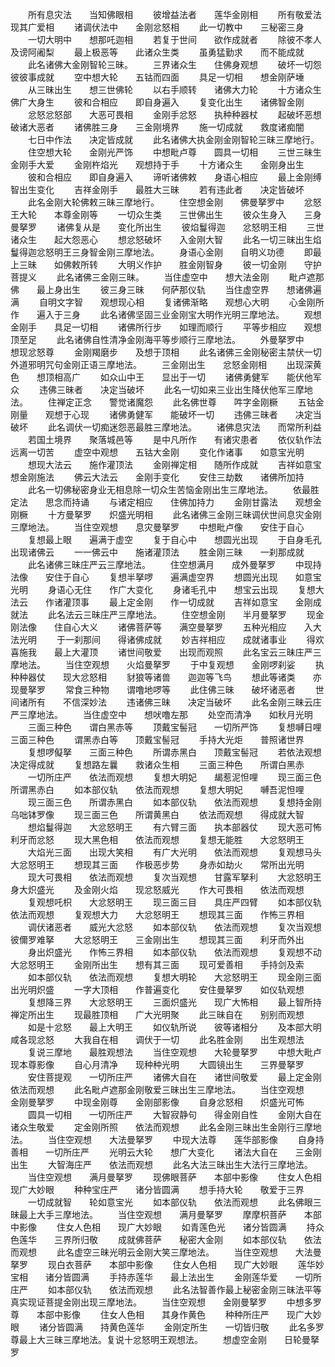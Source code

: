 <!-- { "loadSidebar": true } -->
　　所有息灾法　　当知佛眼相
　　彼增益法者　　莲华金刚相
　　所有敬爱法　　现其广爱相
　　诸调伏法中　　金刚忿怒相
　　此一切教中　　三秘密三身
　　一切大明中　　想那吒迦相
　　若复于世间　　欲作成就者
　　除彼不孝人　　及谤阿阇梨
　　最上极恶等　　此诸众生类
　　虽勇猛勤求　　而不能成就
　　此名诸佛大金刚智轮三昧。
　　三界诸众生　　住佛身观想
　　破坏一切怨　　彼彼事成就
　　空中想大轮　　五钴而四面
　　具足一切相　　想金刚萨埵
　　从三昧出生　　想三世佛轮
　　以右手顺转　　诸佛大力轮
　　十方诸众生　　佛广大身生
　　彼和合相应　　即自身遍入
　　复变化出生　　诸佛智金刚
　　忿怒忿怒部　　大恶可畏相
　　金刚手忿怒　　执种种器杖
　　起破坏恶想　　破诸大恶者
　　诸佛胜三身　　三金刚境界
　　施一切成就　　救度诸痴闇
　　七日中作法　　决定皆成就
　　此名诸佛大执金刚金刚智轮三昧三摩地行。
　　住空想大轮　　金刚光严饰
　　中想毗卢尊　　圆具一切相
　　三世三昧生　　金刚手大爱
　　金刚杵焰光　　观想持于手
　　十方诸众生　　金刚身出生
　　彼和合相应　　即自身遍入
　　谛听诸佛敕　　身语心相应
　　最上金刚缚　　智出生变化
　　吉祥金刚手　　最胜大三昧
　　若有违此者　　决定皆破坏
　　此名金刚大轮佛敕三昧三摩地行。
　　住空想金刚　　佛曼拏罗中
　　忿怒王大轮　　本尊金刚等
　　一切众生类　　三世佛出生
　　彼众生身入　　三身曼拏罗
　　诸佛复从是　　变化所出生
　　彼焰鬘得迦　　忿怒明王相
　　三世诸众生　　起大怨恶心
　　想忿怒破坏　　入金刚大智
　　此名一切三昧出生焰鬘得迦忿怒明王三身智金刚三摩地法。
　　身语心金刚　　自明义功德
　　即最上三昧　　如佛敕所转
　　大明义作护　　胜金刚智身
　　彼一切金刚　　守护菩提义
　　此名诸佛三金刚三昧。
　　当住虚空中　　想大法金刚
　　毗卢遮那佛　　最上身出生
　　彼三身三昧　　何萨那仪轨
　　当住虚空界　　想诸佛遍满
　　自明文字智　　观想现心相
　　复诸佛渐略　　观想心大明
　　心金刚所作　　遍入于三身
　　此名诸佛坚固三业金刚宝大明作光明三摩地法。
　　观想金刚手　　具足一切相
　　诸佛所行步　　如理而顺行
　　平等步相应　　观想顶至足
　　此名诸佛自性清净金刚海平等步顺行三摩地法。
　　外曼拏罗中　　想现忿怒尊
　　金刚羯磨步　　及想于顶相
　　此名诸佛三金刚秘密主禁伏一切外道邪明咒句金刚正语三摩地法。
　　三金刚出生　　忿怒金刚相
　　出现深黄色　　想顶相高广
　　如众山中王　　显出于一切
　　诸佛勇健军　　能伏他军众
　　违佛三昧者　　决定当破坏
　　此名一切如来三业出生降伏他军三摩地法。
　　住禅定正念　　警觉诸魔怨
　　此名佛世尊　　吽字金刚橛
　　五钴金刚量　　观想于心现
　　诸佛勇健军　　能破坏一切
　　违佛三昧者　　决定当破坏
　　此名调伏一切痴迷怨恶最胜三摩地法。
　　诸佛息灾法　　而常所利益
　　若国土境界　　聚落城邑等
　　是中凡所作　　有诸灾患者
　　依仪轨作法　　远离一切苦
　　虚空中观想　　五钴大金刚
　　变化作诸事　　如意宝光明
　　想现大法云　　施作灌顶法
　　金刚禅定相　　随所作成就
　　吉祥如意宝　　想金刚施法
　　佛云大法云　　金刚手变化
　　安住三劫数　　诸佛所加持
　　此名一切佛秘密身业无相息除一切众生苦恼金刚出生三摩地法。
　　依最胜定法　　思念而持诵
　　与诸定相应　　住佛加持力
　　金刚甘露法　　观想金刚橛
　　十方曼拏罗　　炽盛光明相
　　此名诸佛三金刚三昧调伏世间息灾金刚三摩地法。
　　当住空观想　　息灾曼拏罗
　　中想毗卢像　　安住于自心
　　复想最上眼　　遍满于虚空
　　复于自心中　　想圆光出现
　　于自身毛孔　　出现诸佛云
　　一一佛云中　　施诸灌顶法
　　胜金刚三昧　　一刹那成就
　　此名诸佛三昧庄严云三摩地法。
　　住空想满月　　成外曼拏罗
　　中现持法像　　安住于自心
　　复想半拏啰　　遍满虚空界
　　想圆光出现　　如意宝光明
　　身语心无住　　作广大变化
　　身诸毛孔中　　想宝云出现
　　复想大法云　　作诸灌顶事
　　最上定金刚　　作一切成就
　　吉祥如意宝　　金刚成就法
　　此名法云三昧庄严三摩地法。
　　住空想金刚　　半月曼拏罗
　　现金刚法像　　住自心大义
　　诸佛菩萨等　　满空曼拏罗
　　五种光相应　　入大法光明
　　于一刹那间　　得诸佛成就
　　妙吉祥相应　　成就诸事业
　　得欢喜施我　　最上大灌顶
　　诸世间敬爱　　出现而观照
　　此名宝云三昧庄严三摩地法。
　　当住空观想　　火焰曼拏罗
　　于中复观想　　金刚啰刹娑
　　执种种器仗　　现大忿怒相
　　豺狼等诸兽　　迦迦等飞鸟
　　想此等诸类　　亦现曼拏罗
　　常食三种物　　谓噜地啰等
　　此住佛三昧　　破坏诸恶者
　　世间诸所有　　不信深妙法
　　违诸佛三昧　　决定当破坏
　　此名金刚三昧云庄严三摩地法。
　　当住虚空中　　想吠噜左那
　　处空而清净　　如秋月光明
　　三面三种色　　谓白黑赤等
　　顶戴宝髻冠　　一切所严饰
　　复想嚩日哩　　三面三种色
　　谓黑赤白等　　顶戴宝髻冠
　　手持大光炬　　普照诸世界
　　复想啰儗拏　　三面三种色
　　所谓赤黑白　　顶戴宝髻冠
　　若依法观想　　决定得成就
　　复想路左曩　　救诸众生相
　　三面三种色　　所谓白黑赤
　　一切所庄严　　依法而观想
　　复想大明妃　　朅惹泥怛哩
　　现三面三色　　所谓黑赤白
　　如本部仪轨　　依法而观想
　　复想大明妃　　嚩吾泥怛哩
　　现三面三色　　所谓赤黑白
　　如本部仪轨　　依法而观想
　　复想持金刚　　乌咄钵罗像
　　现三面三色　　所谓黄黑白
　　依法而观想　　得成就大智
　　想焰鬘得迦　　大忿怒明王
　　有六臂三面　　执本部器仗
　　现大恶可怖　　利牙而忿怒
　　现大黑色相　　依法而观想
　　复想无能胜　　大忿怒明王
　　大焰光三面　　出现大笑相
　　有广大光明　　依法而观想
　　复观想马头　　大忿怒明王
　　想现其三面　　作极恶步势
　　身赤如劫火　　常所出光明
　　现大可畏相　　依法而观想
　　复次当观想　　甘露军拏利
　　大忿怒明王　　身大炽盛光
　　及金刚火焰　　现忿怒威光
　　作大可畏相　　依法而观想
　　复观想吒枳　　大忿怒明王
　　现三面三目　　具庄严四臂
　　如本部仪轨　　依法而观想
　　复观想大力　　大忿怒明王
　　想现其三面　　作怖三界相
　　调伏诸恶者　　威光大忿怒
　　如本部仪轨　　依法而观想
　　复次当观想　　彼儞罗难拏
　　大忿怒明王　　三金刚出生
　　想现其三面　　利牙而外出
　　身出炽盛光　　作怖三界相
　　如本部仪轨　　依法而观想
　　复观想不动　　大忿怒明王
　　金刚所出生　　想有其三面
　　现可爱善相　　手持剑及索
　　如本部仪轨　　依法而观想
　　复想大明轮　　大忿怒明王
　　现金刚三面　　出光明炽盛
　　一字大顶相　　作普遍变化
　　安住曼拏罗　　如仪轨观想
　　复想降三界　　大忿怒明王
　　三面炽盛光　　现广大怖相
　　最上智所持　　禅定所出生
　　现最胜顶相　　广大光明聚
　　此三昧自在　　别别而观想
　　如是十忿怒　　最上大明王
　　如仪轨所说　　彼等诸相分
　　及本部大明　　咸各现忿怒
　　大我自在相　　调伏于一切
　　此名胜金刚　　出生观想法
　　复说三摩地　　最胜观想法
　　当住空观想　　大轮曼拏罗
　　中想大毗卢　　现本尊影像
　　自心月清净　　现种种光明
　　大圆镜出生　　三界曼拏罗
　　安住菩提观　　一切所庄严
　　诸佛大自在　　诸世间敬爱
　　最上定金刚　　依法而观想
　　此名毗卢遮那金刚敬爱三昧出生三摩地法。
　　当住空观想　　金刚曼拏罗
　　中现金刚尊　　金刚部影像
　　自身忿怒相　　炽盛光可怖
　　圆具一切相　　一切所庄严
　　大智寂静句　　得金刚自性
　　金刚大自在　　诸众生敬爱
　　定金刚所照　　依法而观想
　　此名金刚三昧出生金刚行三摩地法。
　　当住空观想　　大法曼拏罗
　　中现大法尊　　莲华部影像
　　自身持善相　　一切所庄严
　　光明云大轮　　想广大变化
　　诸法大自在　　三金刚出生
　　大智海庄严　　依法而观想
　　此名大法三昧出生大法行三摩地法。
　　当住空观想　　满月曼拏罗
　　现佛眼菩萨　　本部中影像
　　住女人色相　　现广大妙眼
　　种种宝庄严　　诸分皆圆满
　　想手持大轮　　敬爱于三界
　　一切成就智　　轮如意宝光
　　如本部仪轨　　依法而观想
　　此名佛眼三昧最上大手三摩地法。
　　当住空观想　　满月曼拏罗
　　摩摩枳菩萨　　本部中影像
　　住女人色相　　现广大妙眼
　　如青莲色光　　诸分皆圆满
　　持众色莲华　　三界所归敬
　　成就佛菩萨　　秘密大金刚
　　如本部仪轨　　依法而观想
　　此名虚空三昧光明云金刚大笑三摩地法。
　　当住空观想　　大法曼拏罗
　　现白衣菩萨　　本部中影像
　　住女人色相　　现广大妙眼
　　莲华妙宝相　　诸分皆圆满
　　手持赤莲华　　最上法出生
　　金刚莲华爱　　一切所庄严
　　如本部仪轨　　依法而观想
　　此名法智善作最上秘密金刚三昧法平等真实现证菩提金刚出现三摩地法。
　　当住空观想　　金刚曼拏罗
　　中想多罗尊　　本部中影像
　　住女人色相　　其身作黄色
　　种种所庄严　　现广大妙眼
　　诸分皆圆满　　持黄色莲华
　　金刚定所生　　一切皆归敬
　　此名多罗尊最上大三昧三摩地法。复说十忿怒明王观想法。
　　想虚空金刚　　日轮曼拏罗
